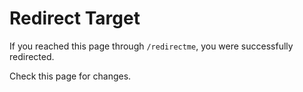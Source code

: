 # Redirect Target

If you reached this page through `/redirectme`, you were successfully redirected.

Check this page for changes.